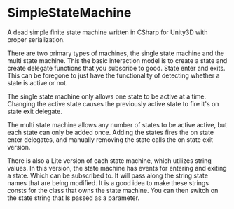 # SimpleStateMachine
A dead simple finite state machine written in CSharp for Unity3D with proper serialization.

There are two primary types of machines,  the single state machine and the multi state machine. This the basic interaction model is to create a state and create delegate functions that you subscribe to good. State enter and exits. This can be foregone to just have the functionality of detecting whether a state is active or not. 

The single state machine only allows one state to be active at a time. Changing the active state causes the previously active state to fire it's on state exit delegate. 

The multi state machine allows any number of states to be active active, but each state can only be added once. Adding the states fires the on state enter delegates,  and manually removing the state calls the on state exit version. 

There is also a Lite version of each state machine,  which utilizes string values. In this version, the state machine has events for entering and exiting a state. Which can be subscribed to. It will pass along the string state names that are being modified.  It is a good idea to make these strings consts for the class that owns the state machine. You can then switch on the state string that Is passed as a parameter. 

